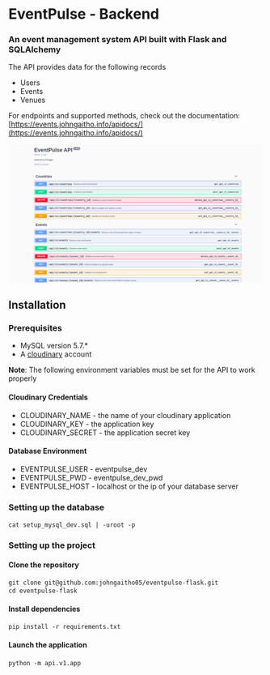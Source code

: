 # EventPulse - Backend
### An event management system API built with Flask and SQLAlchemy

The API provides data for the following records

- Users
- Events
- Venues

For endpoints and supported methods, check out the documentation: [https://events.johngaitho.info/apidocs/](https://events.johngaitho.info/apidocs/)

![Photo](static/eventpulse.png)

## Installation

### Prerequisites
- MySQL version 5.7.*
- A [cloudinary](https://cloudinary.com/) account


**Note**: The following environment variables must be set for the API to work properly

#### Cloudinary Credentials
- CLOUDINARY_NAME - the name of your cloudinary application
- CLOUDINARY_KEY - the application key
- CLOUDINARY_SECRET - the application secret key

#### Database Environment
- EVENTPULSE_USER - eventpulse_dev
- EVENTPULSE_PWD - eventpulse_dev_pwd
- EVENTPULSE_HOST - localhost or the ip of your database server

### Setting up the database
```shell
cat setup_mysql_dev.sql | -uroot -p
```

### Setting up the project
#### Clone the repository
```shell
git clone git@github.com:johngaitho05/eventpulse-flask.git
cd eventpulse-flask
```

#### Install dependencies
```shell
pip install -r requirements.txt
```

#### Launch the application
```shell
python -m api.v1.app
```